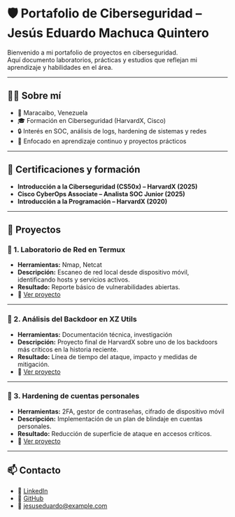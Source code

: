 # 🛡️ Portafolio de Ciberseguridad – Jesús Eduardo Machuca Quintero  

Bienvenido a mi portafolio de proyectos en ciberseguridad.  
Aquí documento laboratorios, prácticas y estudios que reflejan mi aprendizaje y habilidades en el área.  

---

## 👨‍💻 Sobre mí  
- 📍 Maracaibo, Venezuela  
- 🎓 Formación en Ciberseguridad (HarvardX, Cisco)  
- 🔒 Interés en SOC, análisis de logs, hardening de sistemas y redes  
- 🌱 Enfocado en aprendizaje continuo y proyectos prácticos  

---

## 📜 Certificaciones y formación  
- **Introducción a la Ciberseguridad (CS50x) – HarvardX (2025)**  
- **Cisco CyberOps Associate – Analista SOC Junior (2025)**  
- **Introducción a la Programación – HarvardX (2020)**  

---

## 🚀 Proyectos  

### 🔹 1. Laboratorio de Red en Termux  
- **Herramientas:** Nmap, Netcat  
- **Descripción:** Escaneo de red local desde dispositivo móvil, identificando hosts y servicios activos.  
- **Resultado:** Reporte básico de vulnerabilidades abiertas.  
- 📄 [Ver proyecto](./Nmap-Network-Scan.md)  

---

### 🔹 2. Análisis del Backdoor en XZ Utils  
- **Herramientas:** Documentación técnica, investigación  
- **Descripción:** Proyecto final de HarvardX sobre uno de los backdoors más críticos en la historia reciente.  
- **Resultado:** Línea de tiempo del ataque, impacto y medidas de mitigación.  
- 📄 [Ver proyecto](./XZ-Backdoor-Analysis.md)  

---

### 🔹 3. Hardening de cuentas personales  
- **Herramientas:** 2FA, gestor de contraseñas, cifrado de dispositivo móvil  
- **Descripción:** Implementación de un plan de blindaje en cuentas personales.  
- **Resultado:** Reducción de superficie de ataque en accesos críticos.  
- 📄 [Ver proyecto](./Hardening-Accounts.md)  

---

## 📫 Contacto  
- 💼 [LinkedIn](https://www.linkedin.com/in/tu-enlace)  
- 🐙 [GitHub](https://github.com/jesusmq21)  
- 📧 jesuseduardo@example.com  
